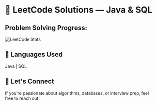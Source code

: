 🧠 LeetCode Solutions — Java & SQL
==================================

Problem Solving Progress:
------------------------
![LeetCode Stats](https://leetcard.jacoblin.cool/hantheemp?ext=heatmap&theme=dark)

🧮 Languages Used
-----------------
Java | SQL

🤝 Let's Connect
----------------
If you're passionate about algorithms, databases, or interview prep, feel free to reach out!
